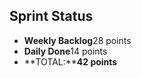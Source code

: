 ## Sprint Status
-   **Weekly Backlog**28 points
-   **Daily Done**14 points
-   **TOTAL:****42 points**
